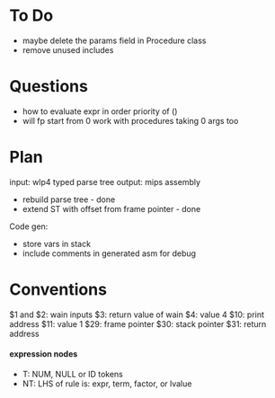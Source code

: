 # To Do
- maybe delete the params field in Procedure class
- remove unused includes

# Questions
- how to evaluate expr in order priority of ()
- will fp start from 0 work with procedures taking 0 args too

# Plan
input: wlp4 typed parse tree
output: mips assembly

- rebuild parse tree - done
- extend ST with offset from frame pointer - done

Code gen:
- store vars in stack
- include comments in generated asm for debug

# Conventions
$1 and $2: wain inputs
$3: return value of wain
$4: value 4
$10: print address
$11: value 1
$29: frame pointer
$30: stack pointer
$31: return address

#### expression nodes

- T: NUM, NULL or ID tokens
- NT: LHS of rule is: expr, term, factor, or lvalue
